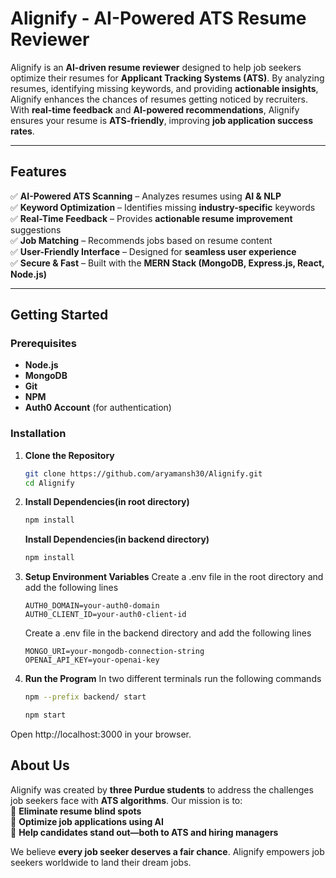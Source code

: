# **Alignify - AI-Powered ATS Resume Reviewer**

Alignify is an **AI-driven resume reviewer** designed to help job seekers optimize their resumes for **Applicant Tracking Systems (ATS)**. By analyzing resumes, identifying missing keywords, and providing **actionable insights**, Alignify enhances the chances of resumes getting noticed by recruiters. With **real-time feedback** and **AI-powered recommendations**, Alignify ensures your resume is **ATS-friendly**, improving **job application success rates**.

---

## **Features**
✅ **AI-Powered ATS Scanning** – Analyzes resumes using **AI & NLP**  
✅ **Keyword Optimization** – Identifies missing **industry-specific** keywords  
✅ **Real-Time Feedback** – Provides **actionable resume improvement** suggestions  
✅ **Job Matching** – Recommends jobs based on resume content  
✅ **User-Friendly Interface** – Designed for **seamless user experience**  
✅ **Secure & Fast** – Built with the **MERN Stack (MongoDB, Express.js, React, Node.js)**  

---

## **Getting Started**

### **Prerequisites**
- **Node.js**
- **MongoDB**
- **Git**  
- **NPM**
- **Auth0 Account** (for authentication)  

### **Installation**
1. **Clone the Repository**  
   ```sh
   git clone https://github.com/aryamansh30/Alignify.git
   cd Alignify
   ```

2. **Install Dependencies(in root directory)**
   ```sh
   npm install
   ```
   
   **Install Dependencies(in backend directory)**
   ```sh
   npm install
   ```

4. **Setup Environment Variables**
   Create a .env file in the root directory and add the following lines
   ```
   AUTH0_DOMAIN=your-auth0-domain
   AUTH0_CLIENT_ID=your-auth0-client-id
   ```
   Create a .env file in the backend directory and add the following lines
   ```
   MONGO_URI=your-mongodb-connection-string
   OPENAI_API_KEY=your-openai-key
   ```

5. **Run the Program**
   In two different terminals run the following commands
   ```sh
   npm --prefix backend/ start
   ```
   ```sh
   npm start
   ```
  Open http://localhost:3000 in your browser.

  ## **About Us**

Alignify was created by **three Purdue students** to address the challenges job seekers face with **ATS algorithms**. Our mission is to:  
🔹 **Eliminate resume blind spots**  
🔹 **Optimize job applications using AI**  
🔹 **Help candidates stand out—both to ATS and hiring managers**  

We believe **every job seeker deserves a fair chance**. Alignify empowers job seekers worldwide to land their dream jobs.  
